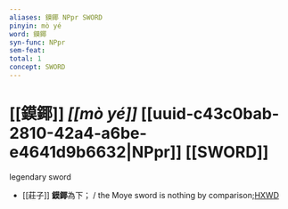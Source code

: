 ```yaml
---
aliases: 鏌鎁 NPpr SWORD
pinyin: mò yé
word: 鏌鎁
syn-func: NPpr
sem-feat: 
total: 1
concept: SWORD 
---
```

# [[鏌鎁]] *[[mò yé]]*  [[uuid-c43c0bab-2810-42a4-a6be-e4641d9b6632|NPpr]] [[SWORD]]
legendary sword
 - [[莊子]] **鏌鎁**為下；
                     / the Moye sword is nothing by comparison;[HXWD](https://hxwd.org/textview.html?location=KR5c0126_tls_023-12a.20)